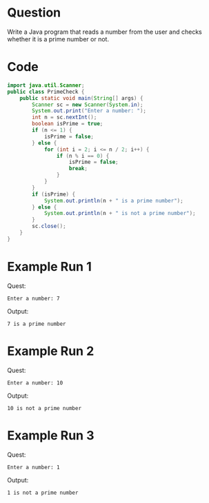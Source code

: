 # Question
Write a Java program that reads a number from the user and checks whether it is a prime number or not.

# Code
```java
import java.util.Scanner;
public class PrimeCheck {
    public static void main(String[] args) {
        Scanner sc = new Scanner(System.in);
        System.out.print("Enter a number: ");
        int n = sc.nextInt();
        boolean isPrime = true;
        if (n <= 1) {
            isPrime = false;
        } else {
            for (int i = 2; i <= n / 2; i++) {
                if (n % i == 0) {
                    isPrime = false;
                    break;
                }
            }
        }
        if (isPrime) {
            System.out.println(n + " is a prime number");
        } else {
            System.out.println(n + " is not a prime number");
        }
        sc.close();
    }
}
```

# Example Run 1
Quest:
```
Enter a number: 7
```
Output:
```
7 is a prime number
```

# Example Run 2
Quest:
```
Enter a number: 10
```
Output:
```
10 is not a prime number
```

# Example Run 3
Quest:
```
Enter a number: 1
```
Output:
```
1 is not a prime number
```
